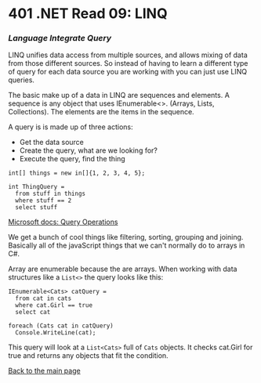 # 401 .NET Read 09: LINQ
### *Language Integrate Query*

LINQ unifies data access from multiple sources, and allows mixing of data from those different sources. So instead of having to learn a different type of query for each data source you are working with you can just use LINQ queries.

The basic make up of a data in LINQ are sequences and elements.  A sequence is any object that uses IEnumerable<>. (Arrays, Lists, Collections).  The elements are the items in the sequence.

A query is is made up of three actions:
  + Get the data source
  + Create the query, what are we looking for?
  + Execute the query, find the thing
```
int[] things = new in[]{1, 2, 3, 4, 5};

int ThingQuery =
  from stuff in things
  where stuff == 2
  select stuff
```
[Microsoft docs: Query Operations](https://docs.microsoft.com/en-us/dotnet/csharp/programming-guide/concepts/linq/basic-linq-query-operations)<br>

We get a bunch of cool things like filtering, sorting, grouping and joining.  Basically all of the javaScript things that we can't normally do to arrays in C#.

Array are enumerable because the are arrays.  When working with data structures like a `List<>` the query looks like this:
  ```
  IEnumerable<Cats> catQuery =
    from cat in cats
    where cat.Girl == true
    select cat 

  foreach (Cats cat in catQuery)
    Console.WriteLine(cat);
  ```
This query will look at a `List<Cats>` full of `Cats` objects.  It checks cat.Girl for true and returns any objects that fit the condition.






[Back to the main page](../README.md) 